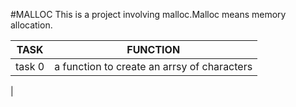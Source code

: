#MALLOC
This is a project involving malloc.Malloc means memory allocation.

| TASK | FUNCTION |
|----- | --------- |
|task 0| a function to create an arrsy of characters |
| 